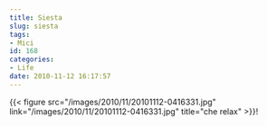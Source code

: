 ```yaml
---
title: Siesta
slug: siesta
tags:
- Mici
id: 168
categories:
- Life
date: 2010-11-12 16:17:57
---
```


{{< figure src="/images/2010/11/20101112-0416331.jpg" link="/images/2010/11/20101112-0416331.jpg" title="che relax" >}}! 
